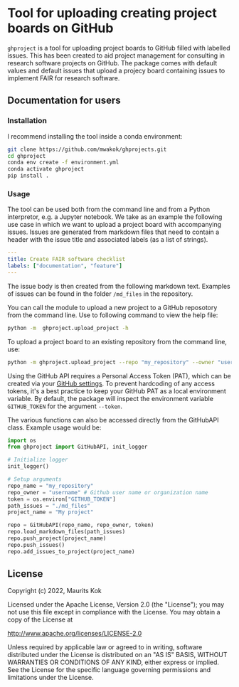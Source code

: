 # Tool for uploading creating project boards on GitHub

`ghproject` is a tool for uploading project boards to GitHub filled with labelled issues. This has been created to aid project management for consulting in research software projects on GitHub. The package comes with default values and default issues that upload a projecy board containing issues to implement FAIR for research software.

## Documentation for users

### Installation

I recommend installing the tool inside a conda environment:

```bash
git clone https://github.com/mwakok/ghprojects.git
cd ghproject
conda env create -f environment.yml
conda activate ghproject
pip install .
```

### Usage

The tool can be used both from the command line and from a Python interpretor, e.g. a Jupyter notebook. We take as an example the following use case in which we want to upload a project board with accompanying issues. Issues are generated from markdown files that need to contain a header with the issue title and associated labels (as a list of strings). 

```yml
---
title: Create FAIR software checklist
labels: ["documentation", "feature"]
---
```

The issue body is then created from the following markdown text. Examples of issues can be found in the folder `/md_files` in the repository.

You can call the module to upload a new project to a GitHub reposotory from the command line. Use to following command to view the help file:

```bash
python -m  ghproject.upload_project -h
```

To upload a project board to an existing repository from the command line, use:

```bash
python -m ghproject.upload_project --repo "my_repository" --owner "username" --path "./md_files" --project "My project" --columns ["Backlog", "To do", "In progress", "Done"]
```

Using the GitHub API requires a Personal Access Token (PAT), which can be created via your [GitHub settings](https://docs.github.com/en/authentication/keeping-your-account-and-data-secure/creating-a-personal-access-token). To prevent hardcoding of any access tokens, it's a best practice to keep your GitHub PAT as a local environment variable. By default, the package will inspect the environment variable `GITHUB_TOKEN` for the argument `--token`.

The various functions can also be accessed directly from the GitHubAPI class. Example usage would be:

```python
import os
from ghproject import GitHubAPI, init_logger

# Initialize logger
init_logger()

# Setup arguments
repo_name = "my_repository"
repo_owner = "username" # Github user name or organization name
token = os.environ["GITHUB_TOKEN"]
path_issues = "./md_files"
project_name = "My project"

repo = GitHubAPI(repo_name, repo_owner, token)
repo.load_markdown_files(path_issues)
repo.push_project(project_name)
repo.push_issues()
repo.add_issues_to_project(project_name)
```


## License

Copyright (c) 2022, Maurits Kok

Licensed under the Apache License, Version 2.0 (the "License");
you may not use this file except in compliance with the License.
You may obtain a copy of the License at

http://www.apache.org/licenses/LICENSE-2.0

Unless required by applicable law or agreed to in writing, software
distributed under the License is distributed on an "AS IS" BASIS,
WITHOUT WARRANTIES OR CONDITIONS OF ANY KIND, either express or implied.
See the License for the specific language governing permissions and
limitations under the License.